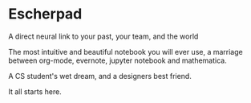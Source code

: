 # Escherpad

A direct neural link to your past, your team, and the world

The most intuitive and beautiful notebook you will ever use, a marriage between org-mode, evernote, jupyter notebook and mathematica. 

A CS student's wet dream, and a designers best friend.

It all starts here.
